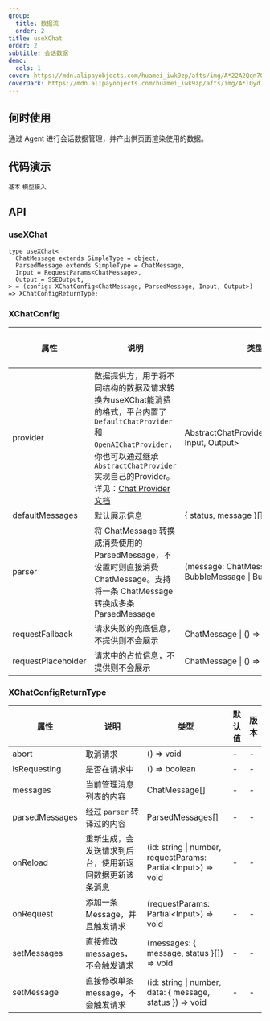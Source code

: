```yaml
---
group:
  title: 数据流
  order: 2
title: useXChat
order: 2
subtitle: 会话数据
demo:
  cols: 1
cover: https://mdn.alipayobjects.com/huamei_iwk9zp/afts/img/A*22A2Qqn7OrEAAAAAAAAAAAAADgCCAQ/original
coverDark: https://mdn.alipayobjects.com/huamei_iwk9zp/afts/img/A*lQydTrtLz9YAAAAAAAAAAAAADgCCAQ/original
---
```


## 何时使用

通过 Agent 进行会话数据管理，并产出供页面渲染使用的数据。

## 代码演示

<!-- prettier-ignore -->
<code src="./demos/x-chat/basic.tsx">基本</code>
<code src="./demos/x-chat/model.tsx">模型接入</code>

## API

### useXChat

```tsx | pure
type useXChat<
  ChatMessage extends SimpleType = object,
  ParsedMessage extends SimpleType = ChatMessage,
  Input = RequestParams<ChatMessage>,
  Output = SSEOutput,
> = (config: XChatConfig<ChatMessage, ParsedMessage, Input, Output>) => XChatConfigReturnType;
```

### XChatConfig

<!-- prettier-ignore -->
| 属性 | 说明 | 类型 | 默认值 | 版本 |
| --- | --- | --- | --- | --- |
| provider | 数据提供方，用于将不同结构的数据及请求转换为useXChat能消费的格式，平台内置了`DefaultChatProvider`和`OpenAIChatProvider`，你也可以通过继承`AbstractChatProvider`实现自己的Provider。详见：[Chat Provider文档](/sdks/chat-provider-cn) | AbstractChatProvider\<ChatMessage, Input, Output\> | - | - |
| defaultMessages | 默认展示信息 | { status, message }[] | - | - |
| parser | 将 ChatMessage 转换成消费使用的 ParsedMessage，不设置时则直接消费 ChatMessage。支持将一条 ChatMessage 转换成多条 ParsedMessage | (message: ChatMessage) => BubbleMessage \| BubbleMessage[] | - | - |
| requestFallback | 请求失败的兜底信息，不提供则不会展示 | ChatMessage \| () => ChatMessage | - | - |
| requestPlaceholder | 请求中的占位信息，不提供则不会展示 | ChatMessage \| () => ChatMessage | - | - |

### XChatConfigReturnType

| 属性 | 说明 | 类型 | 默认值 | 版本 |
| --- | --- | --- | --- | --- |
| abort | 取消请求 | () => void | - | - |
| isRequesting | 是否在请求中 | () => boolean | - | - |
| messages | 当前管理消息列表的内容 | ChatMessage[] | - | - |
| parsedMessages | 经过 `parser` 转译过的内容 | ParsedMessages[] | - | - |
| onReload | 重新生成，会发送请求到后台，使用新返回数据更新该条消息 | (id: string \| number, requestParams: Partial\<Input\>) => void | - | - |
| onRequest | 添加一条 Message，并且触发请求 | (requestParams: Partial\<Input\>) => void | - | - |
| setMessages | 直接修改 messages，不会触发请求 | (messages: { message, status }[]) => void | - | - |
| setMessage | 直接修改单条 message，不会触发请求 | (id: string \| number, data: { message, status }) => void | - | - |
